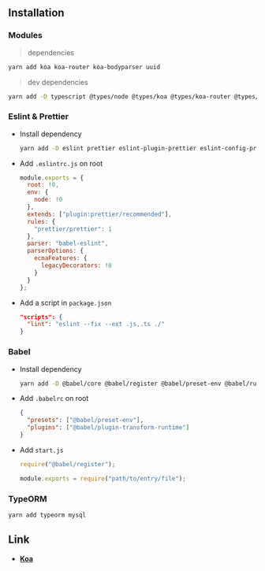 ## Installation

### Modules

> dependencies

```sh
yarn add koa koa-router koa-bodyparser uuid
```

> dev dependencies

```sh
yarn add -D typescript @types/node @types/koa @types/koa-router @types/koa-bodyparser rimraf
```

### Eslint & Prettier

- Install dependency

  ```sh
  yarn add -D eslint prettier eslint-plugin-prettier eslint-config-prettier babel-eslint
  ```

- Add `.eslintrc.js` on root

  ```js
  module.exports = {
    root: !0,
    env: {
      node: !0
    },
    extends: ["plugin:prettier/recommended"],
    rules: {
      "prettier/prettier": 1
    },
    parser: "babel-eslint",
    parserOptions: {
      ecmaFeatures: {
        legacyDecorators: !0
      }
    }
  };
  ```

- Add a script in `package.json`

  ```json
  "scripts": {
    "lint": "eslint --fix --ext .js,.ts ./"
  }
  ```

### Babel

- Install dependency

  ```sh
  yarn add -D @babel/core @babel/register @babel/preset-env @babel/runtime @babel/plugin-transform-runtime
  ```

- Add `.babelrc` on root

  ```json
  {
    "presets": ["@babel/preset-env"],
    "plugins": ["@babel/plugin-transform-runtime"]
  }
  ```

- Add `start.js`

  ```js
  require("@babel/register");

  module.exports = require("path/to/entry/file");
  ```

### TypeORM

```sh
yarn add typeorm mysql
```

## Link

- [**Koa**](https://koajs.com/)
